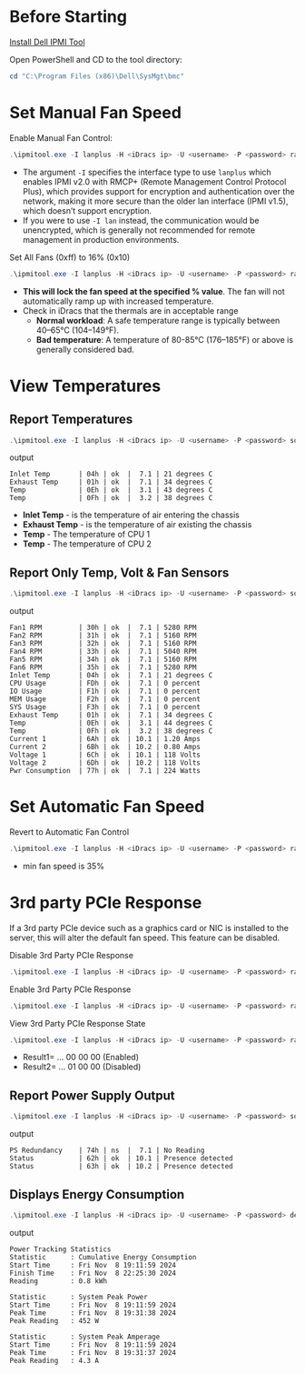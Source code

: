 
# Before Starting
[Install Dell IPMI Tool](https://www.dell.com/support/home/en-us/drivers/driversdetails?driverid=m63f3)

Open PowerShell and CD to the tool directory:
```PowerShell
cd "C:\Program Files (x86)\Dell\SysMgt\bmc"
```


# Set Manual Fan Speed
Enable Manual Fan Control:
```PowerShell
.\ipmitool.exe -I lanplus -H <iDracs ip> -U <username> -P <password> raw 0x30 0x30 0x01 0x00
```
- The argument `-I` specifies the interface type to use `lanplus` which enables IPMI v2.0 with RMCP+ (Remote Management Control Protocol Plus), which provides support for encryption and authentication over the network, making it more secure than the older lan interface (IPMI v1.5), which doesn’t support encryption.
- If you were to use `-I lan` instead, the communication would be unencrypted, which is generally not recommended for remote management in production environments.


Set All Fans (0xff) to 16% (0x10)
```PowerShell
.\ipmitool.exe -I lanplus -H <iDracs ip> -U <username> -P <password> raw 0x30 0x30 0x02 0xff 0x10
```
- **This will lock the fan speed at the specified % value**. The fan will not automatically ramp up with increased temperature.
- Check in iDracs that the thermals are in acceptable range
	- **Normal workload**: A safe temperature range is typically between 40–65°C (104–149°F).
	- **Bad temperature**: A temperature of 80-85°C (176–185°F) or above is generally considered bad.


# View Temperatures 

## Report Temperatures
```PowerShell
.\ipmitool.exe -I lanplus -H <iDracs ip> -U <username> -P <password> sdr type temperature
```
output
```
Inlet Temp       | 04h | ok  |  7.1 | 21 degrees C
Exhaust Temp     | 01h | ok  |  7.1 | 34 degrees C
Temp             | 0Eh | ok  |  3.1 | 43 degrees C
Temp             | 0Fh | ok  |  3.2 | 38 degrees C
```
- **Inlet Temp** - is the temperature of air entering the chassis
- **Exhaust Temp** - is the temperature of air existing the chassis
- **Temp** - The temperature of CPU 1
- **Temp** - The temperature of CPU 2

## Report Only Temp, Volt & Fan Sensors
```PowerShell
.\ipmitool.exe -I lanplus -H <iDracs ip> -U <username> -P <password> sdr elist full
```
output
```
Fan1 RPM         | 30h | ok  |  7.1 | 5280 RPM
Fan2 RPM         | 31h | ok  |  7.1 | 5160 RPM
Fan3 RPM         | 32h | ok  |  7.1 | 5160 RPM
Fan4 RPM         | 33h | ok  |  7.1 | 5040 RPM
Fan5 RPM         | 34h | ok  |  7.1 | 5160 RPM
Fan6 RPM         | 35h | ok  |  7.1 | 5280 RPM
Inlet Temp       | 04h | ok  |  7.1 | 21 degrees C
CPU Usage        | FDh | ok  |  7.1 | 0 percent
IO Usage         | F1h | ok  |  7.1 | 0 percent
MEM Usage        | F2h | ok  |  7.1 | 0 percent
SYS Usage        | F3h | ok  |  7.1 | 0 percent
Exhaust Temp     | 01h | ok  |  7.1 | 34 degrees C
Temp             | 0Eh | ok  |  3.1 | 44 degrees C
Temp             | 0Fh | ok  |  3.2 | 38 degrees C
Current 1        | 6Ah | ok  | 10.1 | 1.20 Amps
Current 2        | 6Bh | ok  | 10.2 | 0.80 Amps
Voltage 1        | 6Ch | ok  | 10.1 | 118 Volts
Voltage 2        | 6Dh | ok  | 10.2 | 118 Volts
Pwr Consumption  | 77h | ok  |  7.1 | 224 Watts
```


# Set Automatic Fan Speed
Revert to Automatic Fan Control
```PowerShell
.\ipmitool.exe -I lanplus -H <iDracs ip> -U <username> -P <password> raw 0x30 0x30 0x01 0x01
```
- min fan speed is 35%


# 3rd party PCIe Response
If a 3rd party PCIe device such as a graphics card or NIC is installed to the server, this will alter the default fan speed. This feature can be disabled.

Disable 3rd Party PCIe Response
```PowerShell
.\ipmitool.exe -I lanplus -H <iDracs ip> -U <username> -P <password> raw 0x30 0xce 0x00 0x16 0x05 0x00 0x00 0x00 0x05 0x00 0x01 0x00 0x00
```

Enable 3rd Party PCIe Response
```PowerShell
.\ipmitool.exe -I lanplus -H <iDracs ip> -U <username> -P <password> raw 0x30 0xce 0x00 0x16 0x05 0x00 0x00 0x00 0x05 0x00 0x00 0x00 0x00
```

View 3rd Party PCIe Response State
```PowerShell
.\ipmitool.exe -I lanplus -H <iDracs ip> -U <username> -P <password> raw 0x30 0xce 0x01 0x16 0x05 0x00 0x00 0x00
```
- Result1= ... 00 00 00 (Enabled)
- Result2= ... 01 00 00 (Disabled)


## Report Power Supply Output
```PowerShell
.\ipmitool.exe -I lanplus -H <iDracs ip> -U <username> -P <password> sdr type ‘Power Supply’
```
output
```
PS Redundancy    | 74h | ns  |  7.1 | No Reading
Status           | 62h | ok  | 10.1 | Presence detected
Status           | 63h | ok  | 10.2 | Presence detected
```

## Displays Energy Consumption
```PowerShell
.\ipmitool.exe -I lanplus -H <iDracs ip> -U <username> -P <password> delloem powermonitor
```
output
```
Power Tracking Statistics
Statistic      : Cumulative Energy Consumption
Start Time     : Fri Nov  8 19:11:59 2024
Finish Time    : Fri Nov  8 22:25:30 2024
Reading        : 0.8 kWh

Statistic      : System Peak Power
Start Time     : Fri Nov  8 19:11:59 2024
Peak Time      : Fri Nov  8 19:31:38 2024
Peak Reading   : 452 W

Statistic      : System Peak Amperage
Start Time     : Fri Nov  8 19:11:59 2024
Peak Time      : Fri Nov  8 19:31:37 2024
Peak Reading   : 4.3 A
```
